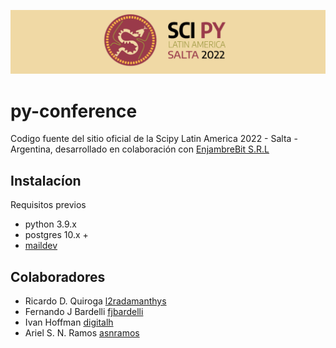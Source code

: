 ![scipy logo](https://raw.githubusercontent.com/EnjambreBit/py-conference/main/scipy-header.png)

# py-conference

Codigo fuente del sitio oficial de la Scipy Latin America 2022 - Salta - Argentina, desarrollado en colaboración con [EnjambreBit S.R.L](https://enjambrebit.com.ar)

## Instalacíon

Requisitos previos

- python 3.9.x
- postgres 10.x +
- [maildev](https://github.com/maildev/maildev)

## Colaboradores

- Ricardo D. Quiroga [l2radamanthys](https://github.com/l2radamanthys)
- Fernando J Bardelli [fjbardelli](https://github.com/fjbardelli)
- Ivan Hoffman [digitalh](https://github.com/digitalh)
- Ariel S. N. Ramos [asnramos](https://github.com/asnramos)
